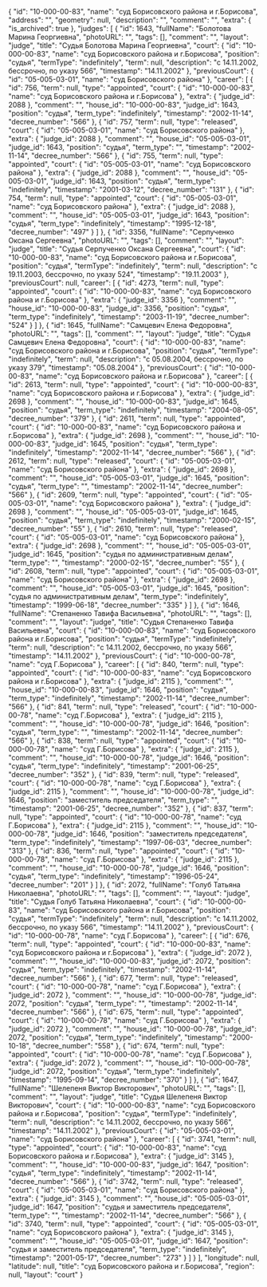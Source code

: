 {
    "id": "10-000-00-83",
    "name": "суд Борисовского района и г.Борисова",
    "address": "",
    "geometry": null,
    "description": "",
    "comment": "",
    "extra": {
        "is_archived": true
    },
    "judges": [
        {
            "id": 1643,
            "fullName": "Болотова Марина Георгиевна",
            "photoURL": "",
            "tags": [],
            "comment": "",
            "layout": "judge",
            "title": "Судья Болотова Марина Георгиевна",
            "court": {
                "id": "10-000-00-83",
                "name": "суд Борисовского района и г.Борисова",
                "position": "судья",
                "termType": "indefinitely",
                "term": null,
                "description": "c 14.11.2002, бессрочно, по указу 566",
                "timestamp": "14.11.2002"
            },
            "previousCourt": {
                "id": "05-005-03-01",
                "name": "суд Борисовского района"
            },
            "career": [
                {
                    "id": 756,
                    "term": null,
                    "type": "appointed",
                    "court": {
                        "id": "10-000-00-83",
                        "name": "суд Борисовского района и г.Борисова"
                    },
                    "extra": {
                        "judge_id": 2088
                    },
                    "comment": "",
                    "house_id": "10-000-00-83",
                    "judge_id": 1643,
                    "position": "судья",
                    "term_type": "indefinitely",
                    "timestamp": "2002-11-14",
                    "decree_number": "566"
                },
                {
                    "id": 757,
                    "term": null,
                    "type": "released",
                    "court": {
                        "id": "05-005-03-01",
                        "name": "суд Борисовского района"
                    },
                    "extra": {
                        "judge_id": 2088
                    },
                    "comment": "",
                    "house_id": "05-005-03-01",
                    "judge_id": 1643,
                    "position": "судья",
                    "term_type": "",
                    "timestamp": "2002-11-14",
                    "decree_number": "566"
                },
                {
                    "id": 755,
                    "term": null,
                    "type": "appointed",
                    "court": {
                        "id": "05-005-03-01",
                        "name": "суд Борисовского района"
                    },
                    "extra": {
                        "judge_id": 2088
                    },
                    "comment": "",
                    "house_id": "05-005-03-01",
                    "judge_id": 1643,
                    "position": "судья",
                    "term_type": "indefinitely",
                    "timestamp": "2001-03-12",
                    "decree_number": "131"
                },
                {
                    "id": 754,
                    "term": null,
                    "type": "appointed",
                    "court": {
                        "id": "05-005-03-01",
                        "name": "суд Борисовского района"
                    },
                    "extra": {
                        "judge_id": 2088
                    },
                    "comment": "",
                    "house_id": "05-005-03-01",
                    "judge_id": 1643,
                    "position": "судья",
                    "term_type": "indefinitely",
                    "timestamp": "1995-12-18",
                    "decree_number": "497"
                }
            ]
        },
        {
            "id": 3356,
            "fullName": "Серпученко Оксана Сергеевна",
            "photoURL": "",
            "tags": [],
            "comment": "",
            "layout": "judge",
            "title": "Судья Серпученко Оксана Сергеевна",
            "court": {
                "id": "10-000-00-83",
                "name": "суд Борисовского района и г.Борисова",
                "position": "судья",
                "termType": "indefinitely",
                "term": null,
                "description": "c 19.11.2003, бессрочно, по указу 524",
                "timestamp": "19.11.2003"
            },
            "previousCourt": null,
            "career": [
                {
                    "id": 4273,
                    "term": null,
                    "type": "appointed",
                    "court": {
                        "id": "10-000-00-83",
                        "name": "суд Борисовского района и г.Борисова"
                    },
                    "extra": {
                        "judge_id": 3356
                    },
                    "comment": "",
                    "house_id": "10-000-00-83",
                    "judge_id": 3356,
                    "position": "судья",
                    "term_type": "indefinitely",
                    "timestamp": "2003-11-19",
                    "decree_number": "524"
                }
            ]
        },
        {
            "id": 1645,
            "fullName": "Самцевич Елена Федоровна",
            "photoURL": "",
            "tags": [],
            "comment": "",
            "layout": "judge",
            "title": "Судья Самцевич Елена Федоровна",
            "court": {
                "id": "10-000-00-83",
                "name": "суд Борисовского района и г.Борисова",
                "position": "судья",
                "termType": "indefinitely",
                "term": null,
                "description": "c 05.08.2004, бессрочно, по указу 379",
                "timestamp": "05.08.2004"
            },
            "previousCourt": {
                "id": "10-000-00-83",
                "name": "суд Борисовского района и г.Борисова"
            },
            "career": [
                {
                    "id": 2613,
                    "term": null,
                    "type": "appointed",
                    "court": {
                        "id": "10-000-00-83",
                        "name": "суд Борисовского района и г.Борисова"
                    },
                    "extra": {
                        "judge_id": 2698
                    },
                    "comment": "",
                    "house_id": "10-000-00-83",
                    "judge_id": 1645,
                    "position": "судья",
                    "term_type": "indefinitely",
                    "timestamp": "2004-08-05",
                    "decree_number": "379"
                },
                {
                    "id": 2611,
                    "term": null,
                    "type": "appointed",
                    "court": {
                        "id": "10-000-00-83",
                        "name": "суд Борисовского района и г.Борисова"
                    },
                    "extra": {
                        "judge_id": 2698
                    },
                    "comment": "",
                    "house_id": "10-000-00-83",
                    "judge_id": 1645,
                    "position": "судья",
                    "term_type": "indefinitely",
                    "timestamp": "2002-11-14",
                    "decree_number": "566"
                },
                {
                    "id": 2612,
                    "term": null,
                    "type": "released",
                    "court": {
                        "id": "05-005-03-01",
                        "name": "суд Борисовского района"
                    },
                    "extra": {
                        "judge_id": 2698
                    },
                    "comment": "",
                    "house_id": "05-005-03-01",
                    "judge_id": 1645,
                    "position": "судья",
                    "term_type": "",
                    "timestamp": "2002-11-14",
                    "decree_number": "566"
                },
                {
                    "id": 2609,
                    "term": null,
                    "type": "appointed",
                    "court": {
                        "id": "05-005-03-01",
                        "name": "суд Борисовского района"
                    },
                    "extra": {
                        "judge_id": 2698
                    },
                    "comment": "",
                    "house_id": "05-005-03-01",
                    "judge_id": 1645,
                    "position": "судья",
                    "term_type": "indefinitely",
                    "timestamp": "2000-02-15",
                    "decree_number": "55"
                },
                {
                    "id": 2610,
                    "term": null,
                    "type": "released",
                    "court": {
                        "id": "05-005-03-01",
                        "name": "суд Борисовского района"
                    },
                    "extra": {
                        "judge_id": 2698
                    },
                    "comment": "",
                    "house_id": "05-005-03-01",
                    "judge_id": 1645,
                    "position": "судья по административным делам",
                    "term_type": "",
                    "timestamp": "2000-02-15",
                    "decree_number": "55"
                },
                {
                    "id": 2608,
                    "term": null,
                    "type": "appointed",
                    "court": {
                        "id": "05-005-03-01",
                        "name": "суд Борисовского района"
                    },
                    "extra": {
                        "judge_id": 2698
                    },
                    "comment": "",
                    "house_id": "05-005-03-01",
                    "judge_id": 1645,
                    "position": "судья по административным делам",
                    "term_type": "indefinitely",
                    "timestamp": "1999-06-18",
                    "decree_number": "335"
                }
            ]
        },
        {
            "id": 1646,
            "fullName": "Степаненко Тавифа Васильевна",
            "photoURL": "",
            "tags": [],
            "comment": "",
            "layout": "judge",
            "title": "Судья Степаненко Тавифа Васильевна",
            "court": {
                "id": "10-000-00-83",
                "name": "суд Борисовского района и г.Борисова",
                "position": "судья",
                "termType": "indefinitely",
                "term": null,
                "description": "c 14.11.2002, бессрочно, по указу 566",
                "timestamp": "14.11.2002"
            },
            "previousCourt": {
                "id": "10-000-00-78",
                "name": "суд Г.Борисова"
            },
            "career": [
                {
                    "id": 840,
                    "term": null,
                    "type": "appointed",
                    "court": {
                        "id": "10-000-00-83",
                        "name": "суд Борисовского района и г.Борисова"
                    },
                    "extra": {
                        "judge_id": 2115
                    },
                    "comment": "",
                    "house_id": "10-000-00-83",
                    "judge_id": 1646,
                    "position": "судья",
                    "term_type": "indefinitely",
                    "timestamp": "2002-11-14",
                    "decree_number": "566"
                },
                {
                    "id": 841,
                    "term": null,
                    "type": "released",
                    "court": {
                        "id": "10-000-00-78",
                        "name": "суд Г.Борисова"
                    },
                    "extra": {
                        "judge_id": 2115
                    },
                    "comment": "",
                    "house_id": "10-000-00-78",
                    "judge_id": 1646,
                    "position": "судья",
                    "term_type": "",
                    "timestamp": "2002-11-14",
                    "decree_number": "566"
                },
                {
                    "id": 838,
                    "term": null,
                    "type": "appointed",
                    "court": {
                        "id": "10-000-00-78",
                        "name": "суд Г.Борисова"
                    },
                    "extra": {
                        "judge_id": 2115
                    },
                    "comment": "",
                    "house_id": "10-000-00-78",
                    "judge_id": 1646,
                    "position": "судья",
                    "term_type": "indefinitely",
                    "timestamp": "2001-06-25",
                    "decree_number": "352"
                },
                {
                    "id": 839,
                    "term": null,
                    "type": "released",
                    "court": {
                        "id": "10-000-00-78",
                        "name": "суд Г.Борисова"
                    },
                    "extra": {
                        "judge_id": 2115
                    },
                    "comment": "",
                    "house_id": "10-000-00-78",
                    "judge_id": 1646,
                    "position": "заместитель председателя",
                    "term_type": "",
                    "timestamp": "2001-06-25",
                    "decree_number": "352"
                },
                {
                    "id": 837,
                    "term": null,
                    "type": "appointed",
                    "court": {
                        "id": "10-000-00-78",
                        "name": "суд Г.Борисова"
                    },
                    "extra": {
                        "judge_id": 2115
                    },
                    "comment": "",
                    "house_id": "10-000-00-78",
                    "judge_id": 1646,
                    "position": "заместитель председателя",
                    "term_type": "indefinitely",
                    "timestamp": "1997-06-03",
                    "decree_number": "313"
                },
                {
                    "id": 836,
                    "term": null,
                    "type": "appointed",
                    "court": {
                        "id": "10-000-00-78",
                        "name": "суд Г.Борисова"
                    },
                    "extra": {
                        "judge_id": 2115
                    },
                    "comment": "",
                    "house_id": "10-000-00-78",
                    "judge_id": 1646,
                    "position": "судья",
                    "term_type": "indefinitely",
                    "timestamp": "1996-05-24",
                    "decree_number": "201"
                }
            ]
        },
        {
            "id": 2072,
            "fullName": "Голуб Татьяна Николаевна",
            "photoURL": "",
            "tags": [],
            "comment": "",
            "layout": "judge",
            "title": "Судья Голуб Татьяна Николаевна",
            "court": {
                "id": "10-000-00-83",
                "name": "суд Борисовского района и г.Борисова",
                "position": "судья",
                "termType": "indefinitely",
                "term": null,
                "description": "c 14.11.2002, бессрочно, по указу 566",
                "timestamp": "14.11.2002"
            },
            "previousCourt": {
                "id": "10-000-00-78",
                "name": "суд Г.Борисова"
            },
            "career": [
                {
                    "id": 676,
                    "term": null,
                    "type": "appointed",
                    "court": {
                        "id": "10-000-00-83",
                        "name": "суд Борисовского района и г.Борисова"
                    },
                    "extra": {
                        "judge_id": 2072
                    },
                    "comment": "",
                    "house_id": "10-000-00-83",
                    "judge_id": 2072,
                    "position": "судья",
                    "term_type": "indefinitely",
                    "timestamp": "2002-11-14",
                    "decree_number": "566"
                },
                {
                    "id": 677,
                    "term": null,
                    "type": "released",
                    "court": {
                        "id": "10-000-00-78",
                        "name": "суд Г.Борисова"
                    },
                    "extra": {
                        "judge_id": 2072
                    },
                    "comment": "",
                    "house_id": "10-000-00-78",
                    "judge_id": 2072,
                    "position": "судья",
                    "term_type": "",
                    "timestamp": "2002-11-14",
                    "decree_number": "566"
                },
                {
                    "id": 675,
                    "term": null,
                    "type": "appointed",
                    "court": {
                        "id": "10-000-00-78",
                        "name": "суд Г.Борисова"
                    },
                    "extra": {
                        "judge_id": 2072
                    },
                    "comment": "",
                    "house_id": "10-000-00-78",
                    "judge_id": 2072,
                    "position": "судья",
                    "term_type": "indefinitely",
                    "timestamp": "2000-10-18",
                    "decree_number": "558"
                },
                {
                    "id": 674,
                    "term": null,
                    "type": "appointed",
                    "court": {
                        "id": "10-000-00-78",
                        "name": "суд Г.Борисова"
                    },
                    "extra": {
                        "judge_id": 2072
                    },
                    "comment": "",
                    "house_id": "10-000-00-78",
                    "judge_id": 2072,
                    "position": "судья",
                    "term_type": "indefinitely",
                    "timestamp": "1995-09-14",
                    "decree_number": "370"
                }
            ]
        },
        {
            "id": 1647,
            "fullName": "Шелепеня Виктор Викторович",
            "photoURL": "",
            "tags": [],
            "comment": "",
            "layout": "judge",
            "title": "Судья Шелепеня Виктор Викторович",
            "court": {
                "id": "10-000-00-83",
                "name": "суд Борисовского района и г.Борисова",
                "position": "судья",
                "termType": "indefinitely",
                "term": null,
                "description": "c 14.11.2002, бессрочно, по указу 566",
                "timestamp": "14.11.2002"
            },
            "previousCourt": {
                "id": "05-005-03-01",
                "name": "суд Борисовского района"
            },
            "career": [
                {
                    "id": 3741,
                    "term": null,
                    "type": "appointed",
                    "court": {
                        "id": "10-000-00-83",
                        "name": "суд Борисовского района и г.Борисова"
                    },
                    "extra": {
                        "judge_id": 3145
                    },
                    "comment": "",
                    "house_id": "10-000-00-83",
                    "judge_id": 1647,
                    "position": "судья",
                    "term_type": "indefinitely",
                    "timestamp": "2002-11-14",
                    "decree_number": "566"
                },
                {
                    "id": 3742,
                    "term": null,
                    "type": "released",
                    "court": {
                        "id": "05-005-03-01",
                        "name": "суд Борисовского района"
                    },
                    "extra": {
                        "judge_id": 3145
                    },
                    "comment": "",
                    "house_id": "05-005-03-01",
                    "judge_id": 1647,
                    "position": "судья и заместитель председателя",
                    "term_type": "",
                    "timestamp": "2002-11-14",
                    "decree_number": "566"
                },
                {
                    "id": 3740,
                    "term": null,
                    "type": "appointed",
                    "court": {
                        "id": "05-005-03-01",
                        "name": "суд Борисовского района"
                    },
                    "extra": {
                        "judge_id": 3145
                    },
                    "comment": "",
                    "house_id": "05-005-03-01",
                    "judge_id": 1647,
                    "position": "судья и заместитель председателя",
                    "term_type": "indefinitely",
                    "timestamp": "2001-05-17",
                    "decree_number": "273"
                }
            ]
        }
    ],
    "longitude": null,
    "latitude": null,
    "title": "суд Борисовского района и г.Борисова",
    "region": null,
    "layout": "court"
}
